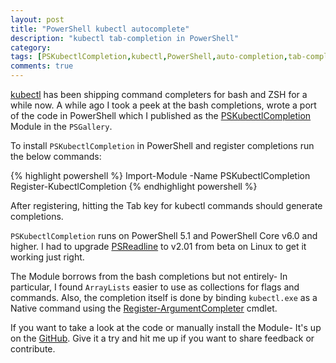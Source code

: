 ```yaml
---
layout: post
title: "PowerShell kubectl autocomplete"
description: "kubectl tab-completion in PowerShell"
category: 
tags: [PSKubectlCompletion,kubectl,PowerShell,auto-completion,tab-completion]
comments: true
---
```


[kubectl](https://kubernetes.io/docs/reference/kubectl/overview/) has been shipping command completers for bash and ZSH for a while now.  A while ago I took a peek at the bash completions, wrote a port of the code in PowerShell which I published as the [PSKubectlCompletion](https://www.powershellgallery.com/packages/PSKubectlCompletion/) Module in the `PSGallery`.

To install `PSKubectlCompletion` in PowerShell and register completions run the below commands:

{% highlight powershell %}
Import-Module -Name PSKubectlCompletion
Register-KubectlCompletion
{% endhighlight powershell %}

After registering, hitting the Tab key for kubectl commands should generate completions.

`PSKubectlCompletion` runs on PowerShell 5.1 and PowerShell Core v6.0 and higher. I had to upgrade [PSReadline](https://www.powershellgallery.com/packages/PSReadline/2.0.1) to v2.01 from beta on Linux to get it working just right.

The Module borrows from the bash completions but not entirely- In particular, I found `ArrayLists` easier to use as collections for flags and commands. Also, the completion itself is done by binding `kubectl.exe` as a Native command using the [Register-ArgumentCompleter](https://docs.microsoft.com/en-us/powershell/module/microsoft.powershell.core/register-argumentcompleter?view=powershell-7#outputs) cmdlet.

If you want to take a look at the code or manually install the Module- It's up on the [GitHub](https://github.com/mziyabo/PSKubectlCompletion). Give it a try and hit me up if you want to share feedback or contribute.